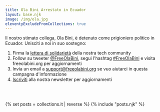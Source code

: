 ```yaml
---
title: Ola Bini Arrestato in Ecuador
layout: base.njk
image: /img/ola.jpg
eleventyExcludeFromCollections: true
---
```

Il nostro stimato collega, Ola Bini, è detenuto come prigioniero politico in Ecuador. Unisciti a noi in suo sostegno:

1) Firma la <a href="/it/statement" id="text-links">lettera di solidarietà</a> della nostra tech community
2) Follow su tweeter <a href="https://twitter.com/FreeOlaBini" id="text-links">@FreeOlaBini</a>, segui l'hashtag <a href="https://twitter.com/intent/tweet?url=https://freeolabini.org&text=Digital+rights+defender+Ola+Bini+has+been+imprisoned+in+Ecuador.+Please+follow+@FreeOlaBini+%23FreeOlaBini" id="text-links">#FreeOlaBini</a> e visita freeolabini.org per aggiornamenti
3) Invia un email a <a href="mailto:support@freeolabini.org" id="text-links">support@freeolabini.org</a> se vuo aiutarci in questa campagna d'informazione
4) <a href="/it/subscribe" id="text-links">Iscriviti</a> alla nostra newsletter per aggiornamenti

<br><br>

{% set posts = collections.it | reverse %}
{% include "posts.njk" %}
